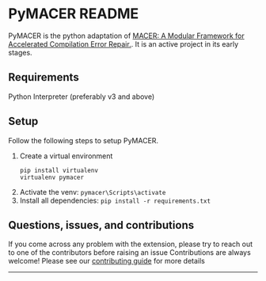 # PyMACER README

PyMACER is the python adaptation of [MACER: A Modular Framework for Accelerated Compilation Error Repair.](https://github.com/purushottamkar/macer).
It is an active project in its early stages.


## Requirements

Python Interpreter (preferably v3 and above)

## Setup
Follow the following steps to setup PyMACER.

1. Create a virtual environment 
	```
	pip install virtualenv
	virtualenv pymacer
	```
2. Activate the venv: 
	`pymacer\Scripts\activate`
3. Install all dependencies: 
	`pip install -r requirements.txt`

## Questions, issues, and contributions

If you come across any problem with the extension, please try to reach out to one of the contributors before raising an issue
Contributions are always welcome! Please see our [contributing guide](https://github.com/microsoft/ai.ed/blob/main/README.md) for more details

-----------------------------------------------------------------------------------------------------------

